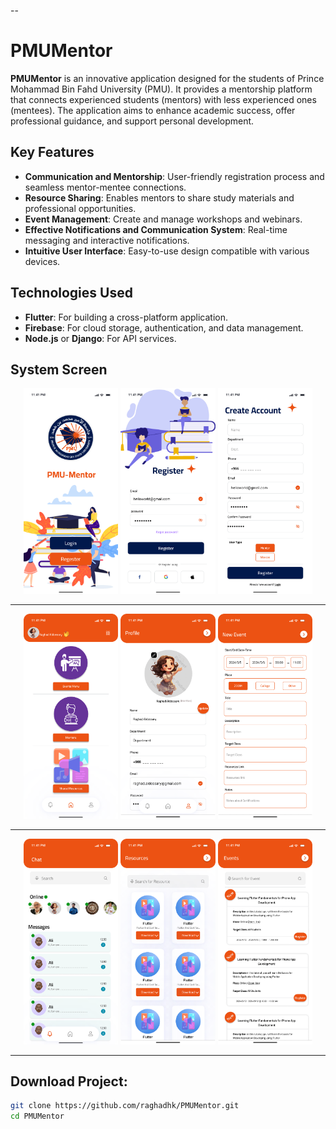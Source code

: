 --
# PMUMentor

**PMUMentor** is an innovative application designed for the students of Prince Mohammad Bin Fahd University (PMU). It provides a mentorship platform that connects experienced students (mentors) with less experienced ones (mentees). The application aims to enhance academic success, offer professional guidance, and support personal development.

## Key Features
- **Communication and Mentorship**: User-friendly registration process and seamless mentor-mentee connections.
- **Resource Sharing**: Enables mentors to share study materials and professional opportunities.
- **Event Management**: Create and manage workshops and webinars.
- **Effective Notifications and Communication System**: Real-time messaging and interactive notifications.
- **Intuitive User Interface**: Easy-to-use design compatible with various devices.

## Technologies Used
- **Flutter**: For building a cross-platform application.
- **Firebase**: For cloud storage, authentication, and data management.
- **Node.js** or **Django**: For API services.

## System Screen

<p align="center">
  <img src="./Screens/Splash Screen.png" alt="Splash Screen" width="30%" />
  <img src="./Screens/Log in.png" alt="Login Screen" width="30%" />
  <img src="./Screens/Register.png" alt="Register Screen" width="30%" />
</p>

---

<p align="center">
  <img src="./Screens/Mentee-Home.png" alt="Home Screen" width="30%" />
  <img src="./Screens/Mentee-Profile.png" alt="Profile Screen" width="30%" />
  <img src="./Screens/Mentor-Add Event.png" alt="Add Event Screen" width="30%" />
</p>

---

<p align="center">
  <img src="./Screens/Chats.png" alt="Chat Screen" width="30%" />
  <img src="./Screens/Resources.png" alt="Resources Screen" width="30%" />
  <img src="./Screens/Mentee-Events.png" alt="Show Events Screen" width="30%" />
</p>

---

## Download Project:
   ```bash
   git clone https://github.com/raghadhk/PMUMentor.git
   cd PMUMentor
   ```

